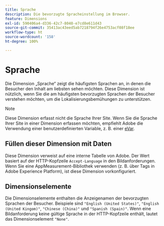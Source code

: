 ```yaml
---
title: Sprache
description: Die bevorzugte Spracheinstellung im Browser.
feature: Dimensions
exl-id: 590406a4-d336-42c7-8048-e7cd8e611d43
source-git-commit: 35413ac43eed5ab7218794f26e4753acf08f18ee
workflow-type: ht
source-wordcount: '158'
ht-degree: 100%

---
```


# Sprache

Die Dimension „Sprache“ zeigt die häufigsten Sprachen an, in denen die Besucher den Inhalt am liebsten sehen möchten. Diese Dimension ist nützlich, wenn Sie die am häufigsten bevorzugten Sprachen der Besucher verstehen möchten, um die Lokalisierungsbemühungen zu unterstützen.

>[!NOTE]
>
>Diese Dimension erfasst nicht die Sprache Ihrer Site. Wenn Sie die Sprache Ihrer Site in einer Dimension erfassen möchten, empfiehlt Adobe die Verwendung einer benutzerdefinierten Variable, z. B. einer [eVar](evar.md).

## Füllen dieser Dimension mit Daten

Diese Dimension verweist auf eine interne Tabelle von Adobe. Der Wert basiert auf der HTTP-Kopfzeile `Accept-Language` in den Bildanforderungen. Wenn Sie eine AppMeasurement-Bibliothek verwenden (z. B. über Tags in Adobe Experience Platform), ist diese Dimension vorkonfiguriert.

## Dimensionselemente

Die Dimensionselemente enthalten die Anzeigenamen der bevorzugten Sprachen der Besucher. Beispiele sind `"English (United States)"`, `"English (United Kingom)"`, `"Chinese (China)"` und `"Spanish (Spain)"`. Wenn eine Bildanforderung keine gültige Sprache in der HTTP-Kopfzeile enthält, lautet das Dimensionselement `"None"`.
